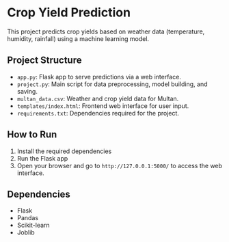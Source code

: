# Crop Yield Prediction

This project predicts crop yields based on weather data (temperature, humidity, rainfall) using a machine learning model.

## Project Structure

- `app.py`: Flask app to serve predictions via a web interface.
- `project.py`: Main script for data preprocessing, model building, and saving.
- `multan_data.csv`: Weather and crop yield data for Multan.
- `templates/index.html`: Frontend web interface for user input.
- `requirements.txt`: Dependencies required for the project.

## How to Run

1. Install the required dependencies
2. Run the Flask app
3. Open your browser and go to `http://127.0.0.1:5000/` to access the web interface.

## Dependencies

- Flask
- Pandas
- Scikit-learn
- Joblib
